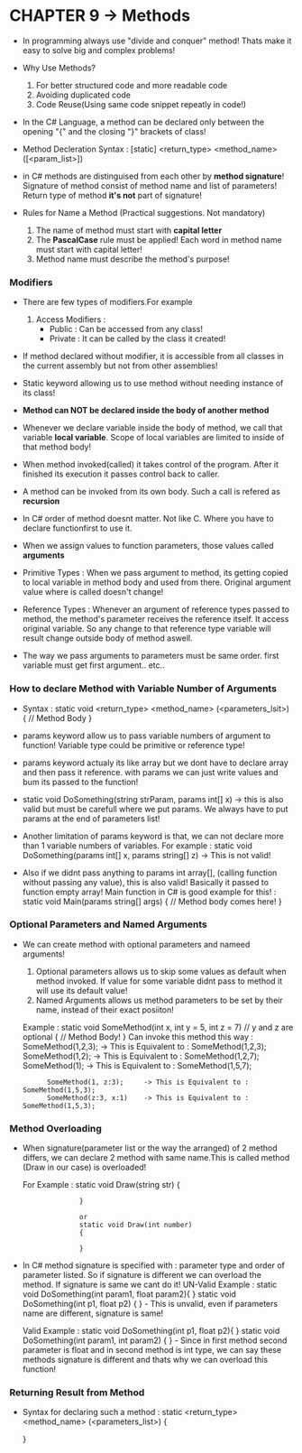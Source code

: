 # CHAPTER 9 -> Methods
- In programming always use "divide and conquer" method! Thats make it easy to solve big and complex problems!

- Why Use Methods?
    1. For better structured code and more readable code
    2. Avoiding duplicated code
    3. Code Reuse(Using same code snippet repeatly in code!)

- In the C# Language, a method can be declared only between the opening "{" and the closing "}" brackets of class!

- Method Decleration Syntax :
    [static] <return_type> <method_name>([<param_list>])

- in C# methods are distinguised from each other by **method signature**! Signature of method consist of method name and list of parameters! Return type of method **it's not** part of signature!

- Rules for Name a Method (Practical suggestions. Not mandatory)
    1. The name of method must start with **capital letter**
    2. The **PascalCase** rule must be applied! Each word in method name must start with capital letter!
    3. Method name must describe the method's purpose!
    

### Modifiers 

- There are few types of modifiers.For example 
    1. Access Modifiers : 
        - Public : Can be accessed from any class!
        - Private : It can be called by the class it created!
- If method declared without modifier, it is accessible from all classes in the current assembly but not from other assemblies!
- Static keyword allowing us to use method without needing instance of its class!

- **Method can NOT be declared inside the body of another method**

- Whenever we declare variable inside the body of method, we call that variable **local variable**. Scope of local variables are limited to inside of that method body!

- When method invoked(called) it takes control of the program. After it finished its execution it passes control back to caller.
- A method can be invoked from its own body. Such a call is refered as **recursion**
- In C# order of method doesnt matter. Not like C. Where you have to declare functionfirst to use it. 
- When we assign values to function parameters, those values called **arguments**

- Primitive Types : When we pass argument to method, its getting copied to local variable in method body and used from there. Original argument value where is called doesn't change!

- Reference Types : Whenever an argument of reference types passed to method, the method's parameter receives the reference itself. It access original variable. So any change to that reference type variable will result change outside body of method aswell.

- The way we pass arguments to parameters must be same order. first variable must get first argument.. etc..

### How to declare Method with Variable Number of Arguments
- Syntax : 
    static void <return_type> <method_name> (<parameters_lsit>)
    {
        // Method Body
    }
- params keyword allow us to pass variable numbers of argument to function! Variable type could be primitive or reference type!

- params keyword actualy its like array but we dont have to declare array and then pass it reference. with params we can just write values and bum its passed to the function!

- static void DoSomething(string strParam, params int[] x) -> this is also valid but must be carefull where we put params. We always have to put params at the end of parameters list!

- Another limitation of params keyword is that, we can not declare more than 1 variable numbers of variables.
    For example : static void DoSomething(params int[] x, params string[] z) -> This is not valid!
- Also if we didnt pass anything to params int array[], (calling function without passing any value), this is also valid! Basically it passed to function empty array! Main function in C# is good example for this!
    : static void Main(params string[] args)
    {
        // Method body comes here!
    }

### Optional Parameters and Named Arguments
- We can create method with optional parameters and nameed arguments!
    1. Optional parameters allows us to skip some values as default when method invoked. If value for some variable didnt pass to method it will use its default value!
    2. Named Arguments allows us method parameters to be set by their name, instead of their exact posiiton!

    Example : 
        static void SomeMethod(int x, int y = 5, int z = 7) // y and z are optional
        {
            // Method Body!
        }
        Can invoke this method this way :
            SomeMethod(1,2,3);      -> This is Equivalent to : SomeMethod(1,2,3);
            SomeMethod(1,2);        -> This is Equivalent to : SomeMethod(1,2,7);
            SomeMethod(1);          -> This is Equivalent to : SomeMethod(1,5,7);

            SomeMethod(1, z:3);     -> This is Equivalent to : SomeMethod(1,5,3);
            SomeMethod(z:3, x:1)    -> This is Equivalent to : SomeMethod(1,5,3);

### Method Overloading
- When signature(parameter list or the way the arranged) of 2 method differs, we can declare 2 method with same name.This is called method (Draw in our case) is overloaded!

    For Example :   static void Draw(string str)
                    {
                
                    }

                    or
                    static void Draw(int number)
                    {

                    }
- In C# method signature is specified with : parameter type and order of parameter listed. So if signature is different we can overload the method. If signature is same we cant do it!
    UN-Valid Example :  static void DoSomething(int param1, float param2){ }
                        static void DoSomething(int p1, float p2) { }
                    - This is unvalid, even if parameters name are different, signature is same!

    Valid Example :     static void DoSomething(int p1, float p2){ }
                        static void DoSomething(int param1, int param2) { }
                    - Since in first method second parameter is float and in second method is int type, we can say these methods signature is different and thats why we can overload this function! 

### Returning Result from Method
- Syntax for declaring such a method :
    static <return_type> <method_name> (<parameters_list>)
    {
        
    }